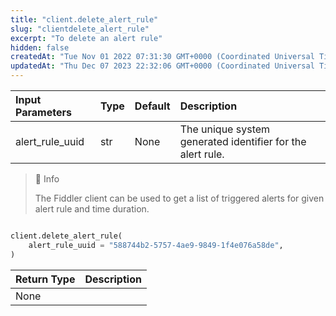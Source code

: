 ```yaml
---
title: "client.delete_alert_rule"
slug: "clientdelete_alert_rule"
excerpt: "To delete an alert rule"
hidden: false
createdAt: "Tue Nov 01 2022 07:31:30 GMT+0000 (Coordinated Universal Time)"
updatedAt: "Thu Dec 07 2023 22:32:06 GMT+0000 (Coordinated Universal Time)"
---
```

| Input Parameters | Type | Default | Description                                                |
| :--------------- | :--- | :------ | :--------------------------------------------------------- |
| alert_rule_uuid  | str  | None    | The unique system generated identifier for the alert rule. |

> 📘 Info
> 
> The Fiddler client can be used to get a list of triggered alerts for given alert rule and time duration.

```python Usage

client.delete_alert_rule(
    alert_rule_uuid = "588744b2-5757-4ae9-9849-1f4e076a58de",
)
```

| Return Type | Description |
| :---------- | :---------- |
| None        |             |
